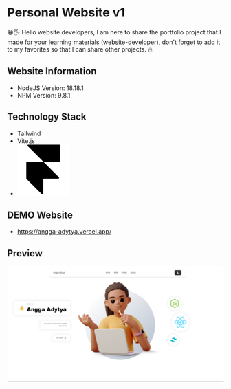# Personal Website v1

😁🖐️ Hello website developers, I am here to share the portfolio project that I made for your learning materials (website-developer), don't forget to add it to my favorites so that I can share other projects. 🔥

## Website Information
- NodeJS Version: 18.18.1
- NPM Version: 9.8.1

## Technology Stack
- Tailwind
- Vite.js
- ![preview](src/assets/logo/FrameMotion.svg)


## DEMO Website
- https://angga-adytya.vercel.app/

## Preview
![Preview](src/assets/projects/AnggaPorto.png)
